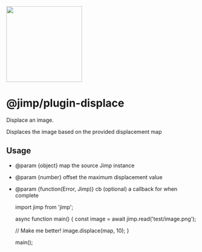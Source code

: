 <img src="https://s3.amazonaws.com/pix.iemoji.com/images/emoji/apple/ios-11/256/crayon.png" width="200" height="200" />

<span class="citation" data-cites="jimp/plugin-displace">@jimp/plugin-displace</span>
=====================================================================================

Displace an image.

Displaces the image based on the provided displacement map

Usage
-----

-   <span class="citation" data-cites="param">@param</span> {object} map the source Jimp instance
-   <span class="citation" data-cites="param">@param</span> {number} offset the maximum displacement value
-   <span class="citation" data-cites="param">@param</span> {function(Error, Jimp)} cb (optional) a callback for when complete

    import jimp from 'jimp';

    async function main() {
      const image = await jimp.read('test/image.png');

      // Make me better!
      image.displace(map, 10);
    }

    main();
